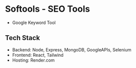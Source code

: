 # Softools - SEO Tools
- Google Keyword Tool

## Tech Stack

- Backend: Node, Express, MongoDB, GoogleAPIs, Selenium
- Frontend: React, Tailwind
- Hosting: Render.com
